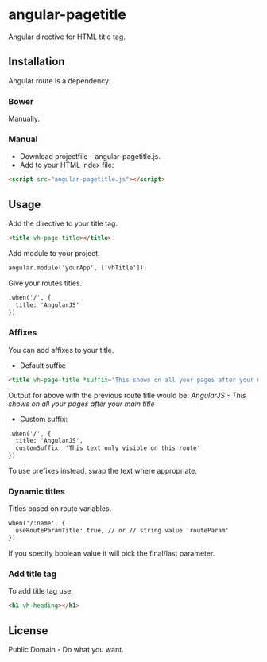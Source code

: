 # angular-pagetitle
Angular directive for HTML title tag.


## Installation
Angular route is a dependency.

### Bower
Manually.

### Manual

* Download projectfile - angular-pagetitle.js.
* Add to your HTML index file:

```html
<script src="angular-pagetitle.js"></script>
```

## Usage
Add the directive to your title tag.

```html
<title vh-page-title></title>
```

Add module to your project.

```html
angular.module('yourApp', ['vhTitle']);
```

Give your routes titles.

```html
.when('/', {
  title: 'AngularJS'
})
```

### Affixes
You can add affixes to your title.
* Default suffix:

```html
<title vh-page-title *suffix="This shows on all your pages after your main title"*></title>
```

Output for above with the previous route title would be:
*AngularJS - This shows on all your pages after your main title*
* Custom suffix:

```html
.when('/', {
  title: 'AngularJS',
  customSuffix: 'This text only visible on this route'
})
```

To use prefixes instead, swap the text where appropriate.

### Dynamic titles
Titles based on route variables.

```html
when('/:name', {
  useRouteParamTitle: true, // or // string value 'routeParam'
})
```

If you specify boolean value it will pick the final/last parameter.

### Add title tag
To add title tag use:

```html
<h1 vh-heading></h1>
```

## License
Public Domain - Do what you want.
